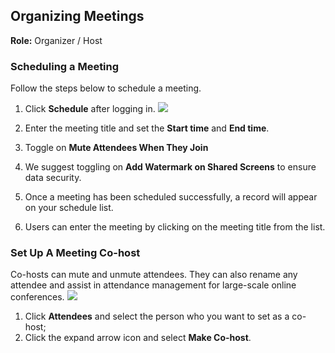 ## Organizing Meetings 

**Role:** Organizer / Host

### Scheduling a Meeting

Follow the steps below to schedule a meeting.

1. Click **Schedule** after logging in.
![](https://main.qcloudimg.com/raw/126127dc8a138fe31a87915d988bb7a2.png)

2. Enter the meeting title and set the **Start time** and **End time**.

3. Toggle on **Mute Attendees When They Join**

4. We suggest toggling on **Add Watermark on Shared Screens** to ensure data security.

5. Once a meeting has been scheduled successfully, a record will appear on your schedule list.

6. Users can enter the meeting by clicking on the meeting title from the list.


### Set Up A Meeting Co-host

Co-hosts can mute and unmute attendees. They can also rename any attendee and assist in attendance management for large-scale online conferences.
![](https://main.qcloudimg.com/raw/ba3dcca9a16ef0d9dae59119de75ba7e.png)
1. Click **Attendees** and select the person who you want to set as a co-host;
2. Click the expand arrow icon and select **Make Co-host**.

 

 